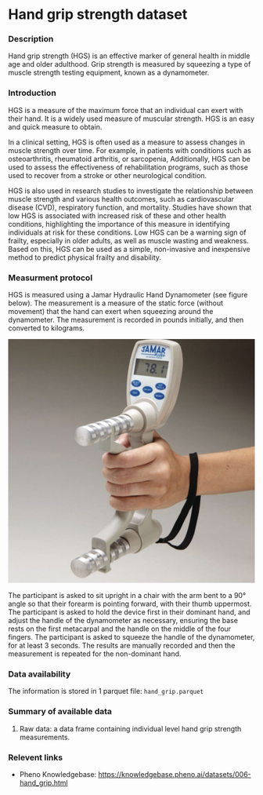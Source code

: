 # Hand grip strength dataset  

### Description

Hand grip strength (HGS) is an effective marker of general health in middle age and older adulthood. Grip strength is measured by squeezing a type of muscle strength testing equipment, known as a dynamometer.

### Introduction

HGS is a measure of the maximum force that an individual can exert with their hand. It is a widely used measure of muscular strength. HGS is an easy and quick measure to obtain.

In a clinical setting, HGS is often used as a measure to assess changes in muscle strength over time. For example, in patients with conditions such as osteoarthritis, rheumatoid arthritis, or sarcopenia, Additionally, HGS can be used to assess the effectiveness of rehabilitation programs, such as those used to recover from a stroke or other neurological condition.

HGS is also used in research studies to investigate the relationship between muscle strength and various health outcomes, such as cardiovascular disease (CVD), respiratory function, and mortality. Studies have shown that low HGS is associated with increased risk of these and other health conditions, highlighting the importance of this measure in identifying individuals at risk for these conditions. Low HGS can be a warning sign of frailty, especially in older adults, as well as muscle wasting and weakness. Based on this, HGS can be used as a simple, non-invasive and inexpensive method to predict physical frailty and disability.

### Measurment protocol 
<!-- long measurment protocol for the data browser -->
HGS is measured using a Jamar Hydraulic Hand Dynamometer (see figure below). The measurement is a measure of the static force (without movement) that the hand can exert when squeezing around the dynamometer. The measurement is recorded in pounds initially, and then converted to kilograms.

![image alt](grip_strength_info.png)

The participant is asked to sit upright in a chair with the arm bent to a 90° angle so that their forearm is pointing forward, with their thumb uppermost. The participant is asked to hold the device first in their dominant hand, and adjust the handle of the dynamometer as necessary, ensuring the base rests on the first metacarpal and the handle on the middle of the four fingers. The participant is asked to squeeze the handle of the dynamometer, for at least 3 seconds. The results are manually recorded and then the measurement is repeated for the non-dominant hand.


### Data availability 
<!-- for the example notebooks -->
The information is stored in 1 parquet file: `hand_grip.parquet`

### Summary of available data 
<!-- for the data browser -->
1. Raw data: a data frame containing individual level hand grip strength measurements.

### Relevent links

* Pheno Knowledgebase: https://knowledgebase.pheno.ai/datasets/006-hand_grip.html